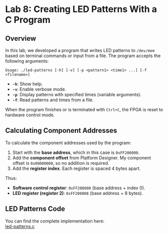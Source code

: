 # Lab 8: Creating LED Patterns With a C Program

## Overview
In this lab, we developed a program that writes LED patterns to `/dev/mem` based on terminal commands or input from a file. The program accepts the following arguments:

```
Usage: ./led-patterns [-h] [-v] [-p <pattern1> <time1> ...] [-f <filename>]
```

- **`-h`**: Show help.
- **`-v`**: Enable verbose mode.
- **`-p`**: Display patterns with specified times (variable arguments).
- **`-f`**: Read patterns and times from a file.

When the program finishes or is terminated with `Ctrl+C`, the FPGA is reset to hardware control mode.

## Calculating Component Addresses
To calculate the component addresses used by the program:
1. Start with the **base address**, which in this case is `0xFF200000`.
2. Add the **component offset** from Platform Designer. My component offset is `0x00000000`, so no addition is required.
3. Add the **register index**. Each register is spaced 4 bytes apart.

Thus:
- **Software control register**: `0xFF200000` (base address + index 0).
- **LED register (register 2)**: `0xFF200008` (base address + 8 bytes).

## LED Patterns Code
You can find the complete implementation here:  
[led-patterns.c](../sw/led-patterns.c)

